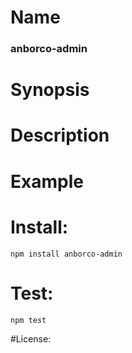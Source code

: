 # Name
### anborco-admin

# Synopsis


# Description

# Example

# Install:
`npm install anborco-admin`

# Test:
`npm test`

#License:

